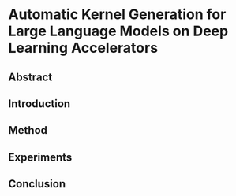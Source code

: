 # Automatic Kernel Generation for Large Language Models on Deep Learning Accelerators

## Abstract

## Introduction

## Method

## Experiments

## Conclusion
